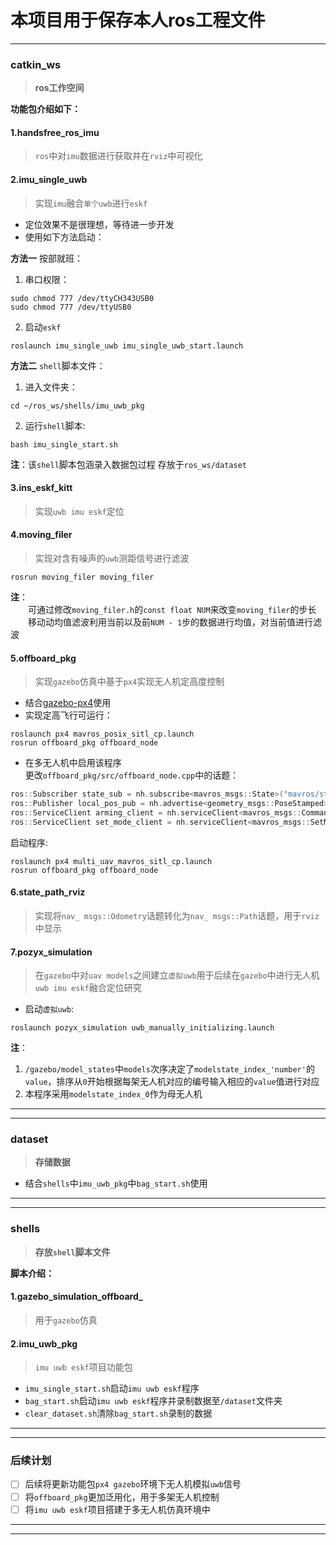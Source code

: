 # 本项目用于保存本人ros工程文件
***
### catkin_ws
> **ros工作空间**

**功能包介绍如下：**  
#### 1.handsfree_ros_imu
> `ros`中对`imu`数据进行获取并在`rviz`中可视化  
#### 2.imu_single_uwb
> 实现`imu`融合`单个uwb`进行`eskf`  
* 定位效果不是很理想，等待进一步开发  
* 使用如下方法启动：

**方法一** 按部就班：  
1. 串口权限：
```
sudo chmod 777 /dev/ttyCH343USB0
sudo chmod 777 /dev/ttyUSB0
```
2. 启动`eskf`
```
roslaunch imu_single_uwb imu_single_uwb_start.launch
```
**方法二** `shell`脚本文件：  
1. 进入文件夹：  
```
cd ~/ros_ws/shells/imu_uwb_pkg
```
2. 运行`shell`脚本:  
```
bash imu_single_start.sh
```
**注**：该`shell`脚本包涵录入数据包过程 存放于`ros_ws/dataset`
#### 3.ins_eskf_kitt
> 实现`uwb imu eskf`定位  
#### 4.moving_filer
> 实现对含有噪声的`uwb`测距信号进行滤波  
```
rosrun moving_filer moving_filer
```
**注**：  
&emsp;&emsp;可通过修改`moving_filer.h`的`const float NUM`来改变`moving_filer`的步长  
&emsp;&emsp;移动动均值滤波利用当前以及前`NUM - 1`步的数据进行均值，对当前值进行滤波
#### 5.offboard_pkg
> 实现`gazebo`仿真中基于`px4`实现无人机定高度控制  
* 结合[gazebo-px4](https://github.com/PDXzst/PX4-Autopilot)使用  
* 实现定高飞行可运行：  
```
roslaunch px4 mavros_posix_sitl_cp.launch
rosrun offboard_pkg offboard_node
```
* 在多无人机中启用该程序  
更改`offboard_pkg/src/offboard_node.cpp`中的话题：  
``` cpp
ros::Subscriber state_sub = nh.subscribe<mavros_msgs::State>("mavros/state", 10, state_cb);
ros::Publisher local_pos_pub = nh.advertise<geometry_msgs::PoseStamped>("mavros/setpoint_position/local", 10);
ros::ServiceClient arming_client = nh.serviceClient<mavros_msgs::CommandBool>("mavros/cmd/arming");
ros::ServiceClient set_mode_client = nh.serviceClient<mavros_msgs::SetMode>("mavros/set_mode");
```
启动程序:  
```
roslaunch px4 multi_uav_mavros_sitl_cp.launch  
rosrun offboard_pkg offboard_node  

```
#### 6.state_path_rviz
> 实现将`nav_ msgs::Odometry`话题转化为`nav_ msgs::Path`话题，用于`rviz`中显示  
#### 7.pozyx_simulation
> 在`gazebo`中对`uav models`之间建立`虚拟uwb`用于后续在`gazebo`中进行无人机`uwb imu eskf`融合定位研究  
* 启动`虚拟uwb`:  
```
roslaunch pozyx_simulation uwb_manually_initializing.launch
```
**注**：  
1. `/gazebo/model_states`中`models`次序决定了`modelstate_index_'number'`的`value`，排序从`0`开始根据每架无人机对应的编号输入相应的`value`值进行对应  
2. 本程序采用`modelstate_index_0`作为母无人机  
***
***
### dataset
> **存储数据**  
* 结合`shells`中`imu_uwb_pkg`中`bag_start.sh`使用  
***
***
### shells
> **存放`shell`脚本文件**

**脚本介绍：**  
#### 1.gazebo_simulation_offboard_
> 用于`gazebo`仿真
#### 2.imu_uwb_pkg
> `imu uwb eskf`项目功能包  
* `imu_single_start.sh`启动`imu uwb eskf`程序  
* `bag_start.sh`启动`imu uwb eskf`程序并录制数据至`/dataset`文件夹  
* `clear_dataset.sh`清除`bag_start.sh`录制的数据
***
***
### 后续计划
- [ ] 后续将更新功能包`px4 gazebo`环境下无人机模拟`uwb`信号  
- [ ] 将`offboard_pkg`更加泛用化，用于多架无人机控制  
- [ ] 将`imu uwb eskf`项目搭建于多无人机仿真环境中  
***
***
